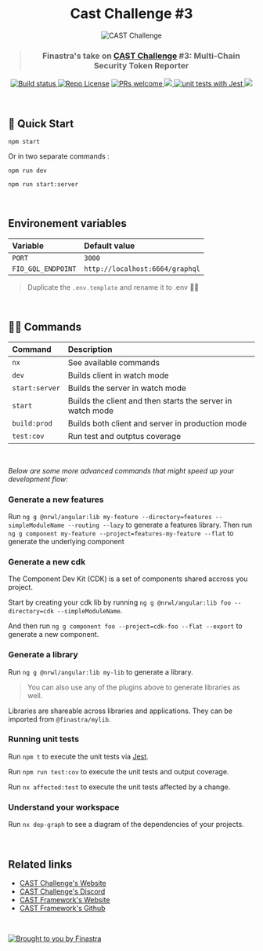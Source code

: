 <h1 align="center">Cast Challenge #3</h1>

<p align="center">
  <img src="https://v.fastcdn.co/u/0bc8903d/60196950-0-SG-Forge---Banner.jpg" alt="CAST Challenge" />
  <br>
  <blockquote align="center"><h3>Finastra's take on <a href="https://www.cast-challenge.com/">CAST Challenge</a> #3: Multi-Chain Security Token Reporter</h3></blockquote>
</p>

<p align="center">
  <a href="https://github.com/Finastra/angular-nestjs-starter/actions?query=workflow%3ABuild">
  <img src="https://github.com/Finastra/angular-nestjs-starter/workflows/Build/badge.svg" alt="Build status" />
  </a>
  <a href="./LICENSE.md"><img src="https://img.shields.io/github/license/finastra/angular-nestjs-starter" alt="Repo License" /></a>
  <a href="https://github.com/Finastra/angular-nestjs-starter/issues">
    <img src="https://img.shields.io/badge/PRs-welcome-green" alt="PRs welcome"/>
  </a>
  <a href="https://gitpod.io/#https://github.com/Finastra/angular-nestjs-starter">
    <img src="https://img.shields.io/badge/Gitpod-ready--to--code-blue?logo=gitpod">
  </a>
  <a href="https://github.com/facebook/jest">
    <img src="https://jestjs.io/img/jest-badge.svg" alt="unit tests with Jest" />
  </a>
  <a href="https://twitter.com/FinastraFS">
    <img src="https://img.shields.io/twitter/follow/FinastraFS.svg?style=social&label=Follow">
  </a>
</p>

<br>

## 🚀 Quick Start

```
npm start
```

Or in two separate commands :

```
npm run dev

npm run start:server
```

<br>

## Environement variables

| Variable           | Default value                   |
| :----------------- | :------------------------------ |
| `PORT`             | `3000`                          |
| `FIO_GQL_ENDPOINT` | `http://localhost:6664/graphql` |

> Duplicate the `.env.template` and rename it to .env 👌🏼

<br>

## 🧙‍♂️ Commands

| Command        | Description                                                |
| :------------- | :--------------------------------------------------------- |
| `nx`           | See available commands                                     |
| `dev`          | Builds client in watch mode                                |
| `start:server` | Builds the server in watch mode                            |
| `start`        | Builds the client and then starts the server in watch mode |
| `build:prod`   | Builds both client and server in production mode           |
| `test:cov`     | Run test and outptus coverage                              |

<br>

_Below are some more advanced commands that might speed up your development flow:_

### Generate a new features

Run `ng g @nrwl/angular:lib my-feature --directory=features --simpleModuleName --routing --lazy` to generate a features library.
Then run `ng g component my-feature --project=features-my-feature --flat` to generate the underlying component

### Generate a new cdk

The Component Dev Kit (CDK) is a set of components shared accross you project.

Start by creating your cdk lib by running `ng g @nrwl/angular:lib foo --directory=cdk --simpleModuleName`.

And then run `ng g component foo --project=cdk-foo --flat --export` to generate a new component.

### Generate a library

Run `ng g @nrwl/angular:lib my-lib` to generate a library.

> You can also use any of the plugins above to generate libraries as well.

Libraries are shareable across libraries and applications. They can be imported from `@finastra/mylib`.

### Running unit tests

Run `npm t` to execute the unit tests via [Jest](https://jestjs.io).

Run `npm run test:cov` to execute the unit tests and output coverage.

Run `nx affected:test` to execute the unit tests affected by a change.

### Understand your workspace

Run `nx dep-graph` to see a diagram of the dependencies of your projects.

<br>

## Related links

- [CAST Challenge's Website](https://www.cast-challenge.com/)
- [CAST Challenge's Discord](https://discord.gg/e3NYCEZcMp)
- [CAST Framework's Website](https://www.cast-framework.com/)
- [CAST Framework's Github](https://github.com/castframework/cast1)

<br>

[![Brought to you by Finastra](https://raw.githubusercontent.com/Finastra/finastra-nodejs-libs/develop/media/spread-knowledge-readme-banner%402x.png)](https://www.finastra.com/)
